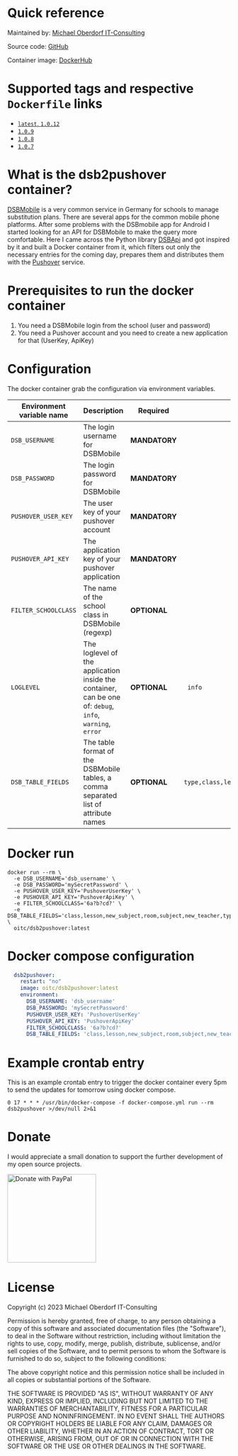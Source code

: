 # Quick reference

Maintained by: [Michael Oberdorf IT-Consulting](https://www.oberdorf-itc.de/)

Source code: [GitHub](https://github.com/cybcon/docker.dsb2pushover)

Container image: [DockerHub](https://hub.docker.com/r/oitc/dsb2pushover)

# Supported tags and respective `Dockerfile` links


* [`latest`, `1.0.12`](https://github.com/cybcon/docker.dsb2pushover/blob/v1.0.12/Dockerfile)
* [`1.0.9`](https://github.com/cybcon/docker.dsb2pushover/blob/v1.0.9/Dockerfile)
* [`1.0.8`](https://dev.azure.com/oberdorf-itc/Infrastructure/_git/docker.dsb2pushover?path=%2Fresources%2FDockerfile&version=GT1.0.8&_a=contents)
* [`1.0.7`](https://dev.azure.com/oberdorf-itc/Infrastructure/_git/docker.dsb2pushover?path=%2Fresources%2FDockerfile&version=GT1.0.7&_a=contents)


# What is the dsb2pushover container?

[DSBMobile](https://dsbmobile.de/) is a very common service in Germany for schools to manage substitution plans. There are several apps for the common mobile phone platforms.
After some problems with the DSBmobile app for Android I started looking for an API for DSBMobile to make the query more comfortable.
Here I came across the Python library [DSBApi](https://github.com/nerrixDE/DSBApi) and got inspired by it and built a Docker container from it, which filters out only the necessary entries for the coming day, prepares them and distributes them with the [Pushover](https://pushover.net/) service.

# Prerequisites to run the docker container
1. You need a DSBMobile login from the school (user and password)
2. You need a Pushover account and you need to create a new application for that (UserKey, ApiKey)

# Configuration
The docker container grab the configuration via environment variables.

| Environment variable name | Description | Required | Default value |
|--|--|--|--|
| `DSB_USERNAME` | The login username for DSBMobile | **MANDATORY** | |
| `DSB_PASSWORD` | The login password for DSBMobile | **MANDATORY** | |
| `PUSHOVER_USER_KEY` | The user key of your pushover account | **MANDATORY** | |
| `PUSHOVER_API_KEY` | The application key of your pushover application | **MANDATORY** | |
| `FILTER_SCHOOLCLASS` | The name of the school class in DSBMobile (regexp) | **OPTIONAL** | |
| `LOGLEVEL` | The loglevel of the application inside the container, can be one of: `debug`, `info`, `warning`, `error` | **OPTIONAL** | ` info` |
| `DSB_TABLE_FIELDS` | The table format of the DSBMobile tables, a comma separated list of attribute names | **OPTIONAL** | `type,class,lesson,subject,room,new_subject,new_teacher,teacher`

# Docker run

```
docker run --rm \
  -e DSB_USERNAME='dsb_username' \
  -e DSB_PASSWORD='mySecretPassword' \
  -e PUSHOVER_USER_KEY='PushoverUserKey' \
  -e PUSHOVER_API_KEY='PushoverApiKey' \
  -e FILTER_SCHOOLCLASS='6a?b?cd?' \
  -e DSB_TABLE_FIELDS='class,lesson,new_subject,room,subject,new_teacher,type,text' \
  oitc/dsb2pushover:latest
```

# Docker compose configuration

```yaml
  dsb2pushover:
    restart: "no"
    image: oitc/dsb2pushover:latest
    environment:
      DSB_USERNAME: 'dsb_username'
      DSB_PASSWORD: 'mySecretPassword'
      PUSHOVER_USER_KEY: 'PushoverUserKey'
      PUSHOVER_API_KEY: 'PushoverApiKey'
      FILTER_SCHOOLCLASS: '6a?b?cd?'
      DSB_TABLE_FIELDS: 'class,lesson,new_subject,room,subject,new_teacher,type,text'
```

# Example crontab entry
This is an example crontab entry to trigger the docker container every 5pm to send the updates for tomorrow using docker compose.
```
0 17 * * * /usr/bin/docker-compose -f docker-compose.yml run --rm dsb2pushover >/dev/null 2>&1
```

# Donate
I would appreciate a small donation to support the further development of my open source projects.

<a href="https://www.paypal.com/donate/?hosted_button_id=BHGJGGUS6RH44" target="_blank"><img src="https://raw.githubusercontent.com/stefan-niedermann/paypal-donate-button/master/paypal-donate-button.png" alt="Donate with PayPal" width="200px"></a>

# License

Copyright (c) 2023 Michael Oberdorf IT-Consulting

Permission is hereby granted, free of charge, to any person obtaining a copy
of this software and associated documentation files (the "Software"), to deal
in the Software without restriction, including without limitation the rights
to use, copy, modify, merge, publish, distribute, sublicense, and/or sell
copies of the Software, and to permit persons to whom the Software is
furnished to do so, subject to the following conditions:

The above copyright notice and this permission notice shall be included in all
copies or substantial portions of the Software.

THE SOFTWARE IS PROVIDED "AS IS", WITHOUT WARRANTY OF ANY KIND, EXPRESS OR
IMPLIED, INCLUDING BUT NOT LIMITED TO THE WARRANTIES OF MERCHANTABILITY,
FITNESS FOR A PARTICULAR PURPOSE AND NONINFRINGEMENT. IN NO EVENT SHALL THE
AUTHORS OR COPYRIGHT HOLDERS BE LIABLE FOR ANY CLAIM, DAMAGES OR OTHER
LIABILITY, WHETHER IN AN ACTION OF CONTRACT, TORT OR OTHERWISE, ARISING FROM,
OUT OF OR IN CONNECTION WITH THE SOFTWARE OR THE USE OR OTHER DEALINGS IN THE
SOFTWARE.
